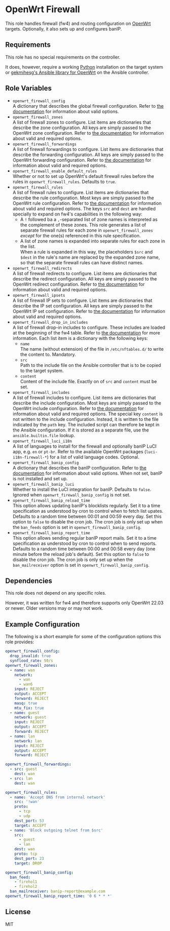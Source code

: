 OpenWrt Firewall
================

This role handles firewall (fw4) and routing configuration on [OpenWrt](https://www.openwrt.org/) targets.
Optionally, it also sets up and configures banIP.

Requirements
------------

This role has no special requirements on the controller.

It does, however, require a working [Python](https://www.python.org/) installation on the target system or [gekmihesg's Ansible library for OpenWrt](https://github.com/gekmihesg/ansible-openwrt) on the Ansible controller.

Role Variables
--------------

* `openwrt_firewall_config`  
  A dictionary that describes the global firewall configuration.
  Refer to [the documentation](https://openwrt.org/docs/guide-user/firewall/firewall_configuration#defaults) for information about valid options.
* `openwrt_firewall_zones`  
  A list of firewall zones to configure. List items are dictionaries that describe the zone configuration.
  All keys are simply passed to the OpenWrt zone configuration.
  Refer to [the documentation](https://openwrt.org/docs/guide-user/firewall/firewall_configuration#zones) for information about valid and required options.
* `openwrt_firewall_forwardings`  
  A list of firewall forwardings to configure. List items are dictionaries that describe the forwarding configuration.
  All keys are simply passed to the OpenWrt forwarding configuration.
  Refer to [the documentation](https://openwrt.org/docs/guide-user/firewall/firewall_configuration#forwardings) for information about valid and required options.
* `openwrt_firewall_enable_default_rules`  
  Whether or not to set up OpenWrt's default firewall rules before the rules in `openwrt_firewall_rules`.
  Defaults to `true`.
* `openwrt_firewall_rules`  
  A list of firewall rules to configure. List items are dictionaries that describe the rule configuration.
  Most keys are simply passed to the OpenWrt rule configuration.
  Refer to [the documentation](https://openwrt.org/docs/guide-user/firewall/firewall_configuration#rules) for information about valid and required options.
  The keys `src` and `dest` are handled specially to expand on fw4's capabilities in the following way:
  * A `!` followed ba a `,`-separated list of zone names is interpreted as the complement of these zones.
    This role generates a list of separate firewall rules for each zone in `openwrt_firewall_zones` *except* for the one(s) referenced in this rule specification.
  * A list of zone names is expanded into separate rules for each zone in the list.  
  When a rule is expanded in this way, the placeholders `$src` and `$dest` in the rule's name are replaced by the expanded zone name, so that the separate firewall rules can have distinct names.
* `openwrt_firewall_redirects`  
  A list of firewall redirects to configure. List items are dictionaries that describe the redirect configuration.
  All keys are simply passed to the OpenWrt redirect configuration.
  Refer to [the documentation](https://openwrt.org/docs/guide-user/firewall/firewall_configuration#redirects) for information about valid and required options.
* `openwrt_firewall_ipsets`  
  A list of firewall IP sets to configure. List items are dictionaries that describe the IP set configuration.
  All keys are simply passed to the OpenWrt IP set configuration.
  Refer to [the documentation](https://openwrt.org/docs/guide-user/firewall/firewall_configuration#ip_sets) for information about valid and required options.
* `openwrt_firewall_drop_in_includes`  
  A list of firewall drop-in includes to configure.
  These includes are loaded at the beginning of the fw4 table.
  Refer to [the documentation](https://openwrt.org/docs/guide-user/firewall/firewall_configuration#default_drop-in_includes) for more information.
  Each list item is a dictionary with the following keys:
  * `name`  
    The name (without extension) of the file in `/etc/nftables.d/` to write the content to.
    Mandatory.
  * `src`  
    Path to the include file on the Ansible controller that is to be copied to the target system.
  * `content`  
    Content of the include file.
    Exactly on of `src` and `content` must be set.
* `openwrt_firewall_includes`  
  A list of firewall includes to configure. List items are dictionaries that describe the include configuration.
  Most keys are simply passed to the OpenWrt include configuration.
  Refer to [the documentation](https://openwrt.org/docs/guide-user/firewall/firewall_configuration#includes_2203_and_later_with_fw4) for information about valid and required options.
  The special key `content` is not written to the include configuration.
  Instead, it is written to the file indicated by the `path` key.
  The included script can therefore be kept in the Ansible configuration.
  If it is stored as a separate file, use the `ansible.builtin.file` lookup.
* `openwrt_firewall_luci_i18n`  
  A list of languages to install for the firewall and optionally banIP LuCI app, e.g. `en` or `pt-br`.
  Refer to the available OpenWrt packages (`luci-i18n-firewall-*`) for a list of valid language codes.
  Optional.
* `openwrt_firewall_banip_config`  
  A dictionary that describes the banIP configuration.
  Refer to [the documentation](https://github.com/openwrt/packages/blob/master/net/banip/files/README.md) for information about valid options.
  When not set, banIP is not installed and set up.
* `openwrt_firewall_banip_luci`  
  Whether to install the LuCI integration for banIP.
  Defaults to `false`.
  Ignored when `openwrt_firewall_banip_config` is not set.
* `openwrt_firewall_banip_reload_time`  
  This option allows updating banIP's blocklists regularly.
  Set it to a time specification as understood by cron to control when to fetch list upates.
  Defaults to a random time between 00:01 and 00:59 every day.
  Set this option to `false` to disable the cron job.
  The cron job is only set up when the `ban_feeds` option is set in `openwrt_firewall_banip_config`.
* `openwrt_firewall_banip_report_time`  
  This option allows sending regular banIP report mails.
  Set it to a time specification as understood by cron to control when to send reports.
  Defaults to a random time between 00:00 and 00:58 every day (one minute before the reload job's default).
  Set this option to `false` to disable the cron job.
  The cron job is only set up when the `ban_mailreceiver` option is set in `openwrt_firewall_banip_config`.

Dependencies
------------

This role does not depend on any specific roles.

However, it was written for fw4 and therefore supports only OpenWrt 22.03 or newer.
Older versions may or may not work.

Example Configuration
---------------------

The following is a short example for some of the configuration options this role provides:

```yaml
openwrt_firewall_config:
  drop_invalid: true
  synflood_rate: 50/s
openwrt_firewall_zones:
  - name: wan
    network:
      - wan
      - wan6
    input: REJECT
    output: ACCEPT
    forward: REJECT
    masq: true
    mtu_fix: true
  - name: guest
    network: guest
    input: REJECT
    output: ACCEPT
    forward: REJECT
  - name: lan
    network: lan
    input: REJECT
    output: ACCEPT
    forward: REJECT

openwrt_firewall_forwardings:
  - src: guest
    dest: wan
  - src: lan
    dest: wan

openwrt_firewall_rules:
  - name: 'Accept DNS from internal network'
    src: '!wan'
    proto:
      - tcp
      - udp
    dest_port: 53
    target: ACCEPT
  - name: 'Block outgoing telnet from $src'
    src:
      - guest
      - lan
    dest: wan
    proto: tcp
    dest_port: 23
    target: DROP

openwrt_firewall_banip_config:
  ban_feed:
    - firehol1
    - firehol2
  ban_mailreceiver: banip-report@example.com
openwrt_firewall_banip_report_time: '0 6 * * *'
```

License
-------

MIT
